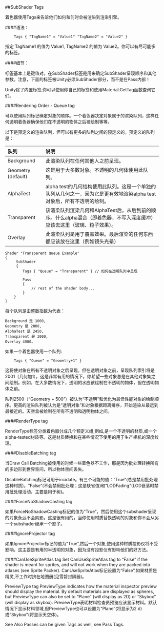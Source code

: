 ##SubShader Tags

着色器使用Tags来告诉他们如何和何时会被渲染到渲染引擎。

####语法：
```
    Tags { "TagName1" = "Value1" "TagName2" = "Value2" }
```

指定 TagName1 的值为 Value1, TagName2 的值为 Value2。你可以有尽可能多的标签。

####细节：

标签基本上是键值对。在SubShader标签是用来确定SubShader呈现顺序和其他参数。注意，下面的标签被Unity必须SubShader部分，而不是在Pass内部！

Unity除了内置标签,你可以使用你自己的标签和使用Material.GetTag函数查询它们。


####Rendering Order - Queue tag

可以使用队列标记确定对象的顺序。一个着色器决定对象属于的渲染队列，这样任何透明着色器确保他们在不透明的物体之后被绘制等等。

以下是预定义的渲染队列，但可以有更多的队列之间的预定义的。预定义的队列是：

|队列|说明|
|:--|:--|
|Background|此渲染队列在任何其他人之前呈现。|
|Geometry (default)|这是用于大多数对象。不透明的几何体使用此队列。|
|AlphaTest|alpha test的几何结构使用此队列。这是一个单独的队列从几何之一，因为它是更有效地渲染alpha test对象后，所有不透明的绘制。|
|Transparent|该渲染队列渲染几何和AlphaTest后，从后到前的顺序。什么alpha混合（即着色器，不写入深度缓冲）应该去这里（玻璃、粒子效果）。|
|Overlay|此渲染队列是用于覆盖效果。最后渲染的任何东西都应该放在这里（例如镜头光晕）|
		 
```
Shader "Transparent Queue Example"
{
     SubShader
     {
        Tags { "Queue" = "Transparent" } // 如何在透明队列中呈现

        Pass
        {
            // rest of the shader body...
        }
    }
}
```

每个队列是由整数指数为代表：

    Background 是 1000, 
    Geometry 是 2000,
    AlphaTest 是 2450, 
    Transparent 是 3000, 
    Overlay 4000。
    
如果一个着色器使用一个队列:
```
    Tags { "Queue" = "Geometry+1" }
```

这将使对象在所有不透明对象之后呈现，但在透明对象之前，呈现队列索引将是2001（几何加1）。这是非常有用的情况下，你希望一些对象总是在其他对象集之间绘制。例如，在大多数情况下，透明的水应该绘制在不透明的物体，但在透明物体之前。

队列2500（“Geometry + 500”）被认为“不透明”和优化为最佳性能对象的绘制顺序。更高的渲染队列被认为是“透明对象”和对象根据距离排序，开始渲染从最远到最接近的。天空盒被绘制在所有不透明和透明物体之间。

####RenderType tag

RenderType标签分类着色器分成几个预定义组,例如,是一个不透明的材质,或一个alpha-tested材质等。这是材质替换和在某些情况下使用的用于生产相机的深度纹理。

####DisableBatching tag

当Draw Call Batching被使用的时候一些着色器不工作，那是因为批处理转换所有的多边形到世界空间，所以物体空间丢失。

DisableBatching标记可用于incidate。有三个可能的值：“True”(总是禁用批处理这种材质)，“False”(不会禁用批处理；这是缺省值)和“LODFading”(LOD衰落时禁用批处理活动，主要是用于树)。

####ForceNoShadowCasting tag

如果ForceNoShadowCasting标记的值为“True”，然后使用这个subshader呈现的对象永远不会阴影。这是很有用的，当你使用材质替换透明的对象和你不会从另一个subshader继承一个影子。

####IgnoreProjector tag

如果IgnoreProjector标记的值为“True”,然后一个对象,使用这种材质投影仪将不受影响。这主要是有用的半透明的对象，因为没有投影仪有影响他们的好方法。

####CanUseSpriteAtlas tag
Set CanUseSpriteAtlas tag to “False” if the shader is meant for sprites, and will not work when they are packed into atlases (see Sprite Packer).
CanUseSpriteAtlas标记设置为“False”,如果材质是精灵,不工作时挤在地图册(见雪碧封隔器)。

PreviewType tag
PreviewType indicates how the material inspector preview should display the material. By default materials are displayed as spheres, but PreviewType can also be set to “Plane” (will display as 2D) or “Skybox” (will display as skybox).
PreviewType表明材料检查员预览应该显示材料。默认情况下显示材料领域,但PreviewType也可以设置为“Plane”(将显示为2 d)或“Skybox”(将显示天空体)。

See Also
Passes can be given Tags as well, see Pass Tags.


